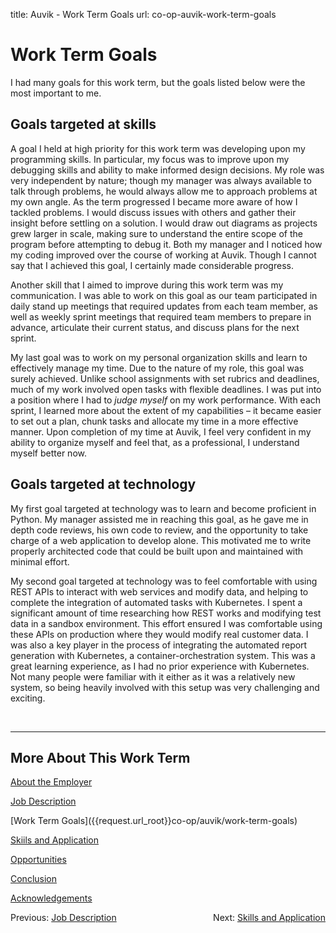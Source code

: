 title: Auvik - Work Term Goals
url: co-op-auvik-work-term-goals

<h1 class="u-lead center">Work Term Goals</h1>

I had many goals for this work term, but the goals listed below were the most important to me.

<h2 class="u-sublead">Goals targeted at skills</h2>

A goal I held at high priority for this work term was developing upon my programming skills. In particular, my focus was to improve upon my debugging skills and ability to make informed design decisions. My role was very independent by nature; though my manager was always available to talk through problems, he would always allow me to approach problems at my own angle. As the term progressed I became more aware of how I tackled problems. I would discuss issues with others and gather their insight before settling on a solution. I would draw out diagrams as projects grew larger in scale, making sure to understand the entire scope of the program before attempting to debug it. Both my manager and I noticed how my coding improved over the course of working at Auvik. Though I cannot say that I achieved this goal, I certainly made considerable progress.

Another skill that I aimed to improve during this work term was my communication. I was able to work on this goal as our team participated in daily stand up meetings that required updates from each team member, as well as weekly sprint meetings that required team members to prepare in advance, articulate their current status, and discuss plans for the next sprint.

My last goal was to work on my personal organization skills and learn to effectively manage my time. Due to the nature of my role, this goal was surely achieved. Unlike school assignments with set rubrics and deadlines, much of my work involved open tasks with flexible deadlines. I was put into a position where I had to _judge myself_ on my work performance. With each sprint, I learned more about the extent of my capabilities – it became easier to set out a plan, chunk tasks and allocate my time in a more effective manner. Upon completion of my time at Auvik, I  feel very confident in my ability to organize myself and feel that, as a professional, I understand myself better now.

<h2 class="u-sublead">Goals targeted at technology</h2>

My first goal targeted at technology was to learn and become proficient in Python. My manager assisted me in reaching this goal, as he gave me in depth code reviews, his own code to review, and the opportunity to take charge of a web application to develop alone. This motivated me to write properly architected code that could be built upon and maintained with minimal effort.

My second goal targeted at technology was to feel comfortable with using REST APIs to interact with web services and modify data, and helping to complete the integration of automated tasks with Kubernetes. I spent a significant amount of time researching how REST works and modifying test data in a sandbox environment. This effort ensured I was comfortable using these APIs on production where they would modify real customer data. I was also a key player in the process of integrating the automated report generation with Kubernetes, a container-orchestration system. This was a great learning experience, as I had no prior experience with Kubernetes. Not many people were familiar with it either as it was a relatively new system, so being heavily involved with this setup was very challenging and exciting.

<br>
<hr>

<h2 class="u-sublead">More About This Work Term</h2>

[About the Employer]({{request.url_root}}co-op/auvik/about-the-employer)

[Job Description]({{request.url_root}}co-op/auvik/job-description)

<span class='active'>
  [Work Term Goals]({{request.url_root}}co-op/auvik/work-term-goals)
</span>

[Skiils and Application]({{request.url_root}}co-op/auvik/skills-and-application)

[Opportunities]({{request.url_root}}co-op/auvik/opportunities)

[Conclusion]({{request.url_root}}co-op/auvik/conclusion)

[Acknowledgements]({{request.url_root}}co-op/auvik/acknowledgements)

<div style="float: left;">
  Previous: <a href="{{ site_url }}/co-op/auvik/job-description">Job Description</a>
</div>

<div style="float: right;">
  Next: <a href="{{ site_url }}/co-op/auvik/skills-and-application">Skills and Application</a>
</div>
